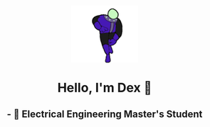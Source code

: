<p align="center">
 <img align="center" alt="GIF" src="https://raw.githubusercontent.com/Dexray200/Dexray200/master/engineer.gif" width="150"/>

<h1 align="center">Hello, I'm Dex 🤙</h1>
<h2 align="center">- 🥽 Electrical Engineering Master's Student
</p>



